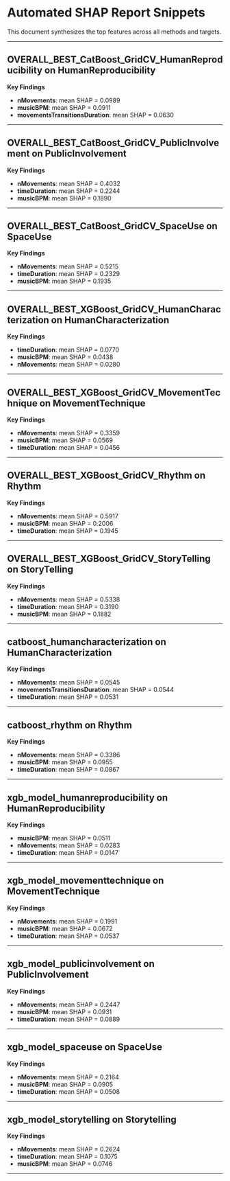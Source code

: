 # Automated SHAP Report Snippets

This document synthesizes the top features across all methods and targets.

---

## OVERALL_BEST_CatBoost_GridCV_HumanReproducibility on HumanReproducibility

**Key Findings**

- **nMovements**: mean SHAP = 0.0989
- **musicBPM**: mean SHAP = 0.0911
- **movementsTransitionsDuration**: mean SHAP = 0.0630

---

## OVERALL_BEST_CatBoost_GridCV_PublicInvolvement on PublicInvolvement

**Key Findings**

- **nMovements**: mean SHAP = 0.4032
- **timeDuration**: mean SHAP = 0.2244
- **musicBPM**: mean SHAP = 0.1890

---

## OVERALL_BEST_CatBoost_GridCV_SpaceUse on SpaceUse

**Key Findings**

- **nMovements**: mean SHAP = 0.5215
- **timeDuration**: mean SHAP = 0.2329
- **musicBPM**: mean SHAP = 0.1935

---

## OVERALL_BEST_XGBoost_GridCV_HumanCharacterization on HumanCharacterization

**Key Findings**

- **timeDuration**: mean SHAP = 0.0770
- **musicBPM**: mean SHAP = 0.0438
- **nMovements**: mean SHAP = 0.0280

---

## OVERALL_BEST_XGBoost_GridCV_MovementTechnique on MovementTechnique

**Key Findings**

- **nMovements**: mean SHAP = 0.3359
- **musicBPM**: mean SHAP = 0.0569
- **timeDuration**: mean SHAP = 0.0456

---

## OVERALL_BEST_XGBoost_GridCV_Rhythm on Rhythm

**Key Findings**

- **nMovements**: mean SHAP = 0.5917
- **musicBPM**: mean SHAP = 0.2006
- **timeDuration**: mean SHAP = 0.1945

---

## OVERALL_BEST_XGBoost_GridCV_StoryTelling on StoryTelling

**Key Findings**

- **nMovements**: mean SHAP = 0.5338
- **timeDuration**: mean SHAP = 0.3190
- **musicBPM**: mean SHAP = 0.1882

---

## catboost_humancharacterization on HumanCharacterization

**Key Findings**

- **nMovements**: mean SHAP = 0.0545
- **movementsTransitionsDuration**: mean SHAP = 0.0544
- **timeDuration**: mean SHAP = 0.0531

---

## catboost_rhythm on Rhythm

**Key Findings**

- **nMovements**: mean SHAP = 0.3386
- **musicBPM**: mean SHAP = 0.0955
- **timeDuration**: mean SHAP = 0.0867

---

## xgb_model_humanreproducibility on HumanReproducibility

**Key Findings**

- **musicBPM**: mean SHAP = 0.0511
- **nMovements**: mean SHAP = 0.0283
- **timeDuration**: mean SHAP = 0.0147

---

## xgb_model_movementtechnique on MovementTechnique

**Key Findings**

- **nMovements**: mean SHAP = 0.1991
- **musicBPM**: mean SHAP = 0.0672
- **timeDuration**: mean SHAP = 0.0537

---

## xgb_model_publicinvolvement on PublicInvolvement

**Key Findings**

- **nMovements**: mean SHAP = 0.2447
- **musicBPM**: mean SHAP = 0.0931
- **timeDuration**: mean SHAP = 0.0889

---

## xgb_model_spaceuse on SpaceUse

**Key Findings**

- **nMovements**: mean SHAP = 0.2164
- **musicBPM**: mean SHAP = 0.0905
- **timeDuration**: mean SHAP = 0.0508

---

## xgb_model_storytelling on Storytelling

**Key Findings**

- **nMovements**: mean SHAP = 0.2624
- **timeDuration**: mean SHAP = 0.1075
- **musicBPM**: mean SHAP = 0.0746

---


